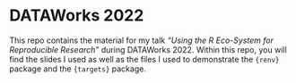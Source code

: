 
<!-- README.md is generated from README.Rmd. Please edit that file -->

# DATAWorks 2022

<!-- badges: start -->
<!-- badges: end -->

This repo contains the material for my talk *“Using the R Eco-System for
Reproducible Research”* during DATAWorks 2022. Within this repo, you
will find the slides I used as well as the files I used to demonstrate
the `{renv}` package and the `{targets}` package.
